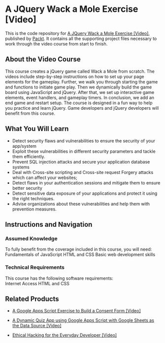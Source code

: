 # A JQuery Wack a Mole Exercise [Video]
This is the code repository for [A JQuery Wack a Mole Exercise [Video]](https://www.packtpub.com/game-development/jquery-wack-mole-exercise-video?utm_source=github&utm_medium=repository&utm_campaign=9781789617092), published by [Packt](https://www.packtpub.com/?utm_source=github). It contains all the supporting project files necessary to work through the video course from start to finish.
## About the Video Course
This course creates a jQuery game called Wack a Mole from scratch. The videos include step-by-step instructions on how to set up your page elements for the gameplay. Further, we walk you through starting the game and functions to initiate game play. Then we dynamically build the game board using JavaScript and jQuery. After that, we set up interactive game elements, event handlers, and gameplay timers. In conclusion, we add an end game and restart setup. The course is designed in a fun way to help you practice and learn jQuery. Game developers and jQuery developers will benefit from this course.

<H2>What You Will Learn</H2>
<DIV class=book-info-will-learn-text>
<UL>
<LI>Detect security flaws and vulnerabilities to ensure the security of your app/system 
<LI>Exploit these vulnerabilities in different security parameters and tackle them efficiently. 
<LI>Prevent SQL injection attacks and secure your application database systems 
<LI>Deal with Cross-site scripting and Cross-site request Forgery attacks which can affect your websites; 
<LI>Detect flaws in your authentication sessions and mitigate them to ensure better security 
<LI>Detect sensitive data exposure of your applications and protect it using the right techniques. 
<LI>Advise organizations about these vulnerabilities and help them with prevention measures. </LI></UL></DIV>

## Instructions and Navigation
### Assumed Knowledge
To fully benefit from the coverage included in this course, you will need:<br/>
Fundamentals of JavaScript HTML and CSS
Basic web development skills
### Technical Requirements
This course has the following software requirements:<br/>
Internet Access
HTML and CSS


## Related Products
* [A Google Apps Script Exercise to Build a Consent Form [Video]](https://www.packtpub.com/application-development/google-apps-script-exercise-build-consent-form-video?utm_source=github&utm_medium=repository&utm_campaign=9781838825591)

* [A Dynamic Quiz App using Google Apps Script with Google Sheets as the Data Source [Video]](https://www.packtpub.com/application-development/dynamic-quiz-app-using-google-apps-script-google-sheets-data-source-video?utm_source=github&utm_medium=repository&utm_campaign=9781838552121)

* [Ethical Hacking for the Everyday Developer [Video]](https://www.packtpub.com/networking-and-servers/ethical-hacking-everyday-developer-video?utm_source=github&utm_medium=repository&utm_campaign=9781789135695)
